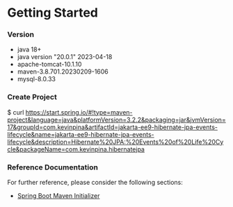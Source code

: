 # Getting Started

### Version
- java 18+ 
- java version "20.0.1" 2023-04-18
- apache-tomcat-10.1.10
- maven-3.8.701.20230209-1606
- mysql-8.0.33

### Create Project

$ curl https://start.spring.io/#!type=maven-project&language=java&platformVersion=3.2.2&packaging=jar&jvmVersion=17&groupId=com.kevinpina&artifactId=jakarta-ee9-hibernate-jpa-events-lifecycle&name=jakarta-ee9-hibernate-jpa-events-lifecycle&description=Hibernate%20JPA:%20Events%20of%20Life%20Cycle&packageName=com.kevinpina.hibernatejpa

### Reference Documentation
For further reference, please consider the following sections:

* [Spring Boot Maven Initializer](https://start.spring.io/)

